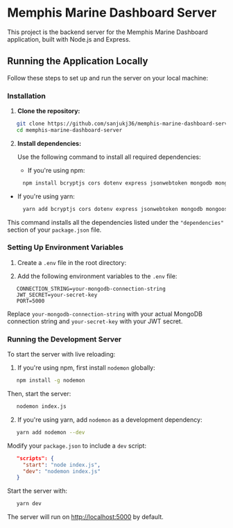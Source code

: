 # Memphis Marine Dashboard Server

This project is the backend server for the Memphis Marine Dashboard application, built with Node.js and Express.

## Running the Application Locally

Follow these steps to set up and run the server on your local machine:

### Installation

1. **Clone the repository:**

```bash
   git clone https://github.com/sanjukj36/memphis-marine-dashboard-server.git
   cd memphis-marine-dashboard-server
```

2. **Install dependencies:**

   Use the following command to install all required dependencies:

   - If you're using npm:
```bash
     npm install bcryptjs cors dotenv express jsonwebtoken mongodb mongoose validator
```
   - If you're using yarn:
```bash
     yarn add bcryptjs cors dotenv express jsonwebtoken mongodb mongoose validator
```
   This command installs all the dependencies listed under the `"dependencies"` section of your `package.json` file.

### Setting Up Environment Variables

1. Create a `.env` file in the root directory:

2. Add the following environment variables to the `.env` file:

```plaintext
   CONNECTION_STRING=your-mongodb-connection-string
   JWT_SECRET=your-secret-key
   PORT=5000
```

   Replace `your-mongodb-connection-string` with your actual MongoDB connection string and `your-secret-key` with your JWT secret.

### Running the Development Server

To start the server with live reloading:

1. If you're using npm, first install `nodemon` globally:
```bash
   npm install -g nodemon
   ```

   Then, start the server:

```bash
   nodemon index.js
```
2. If you're using yarn, add `nodemon` as a development dependency:
```bash
   yarn add nodemon --dev
```
   Modify your `package.json` to include a `dev` script:


```json
   "scripts": {
     "start": "node index.js",
     "dev": "nodemon index.js"
   }
````
   Start the server with:
```bash
   yarn dev
```

The server will run on [http://localhost:5000](http://localhost:5000) by default.

